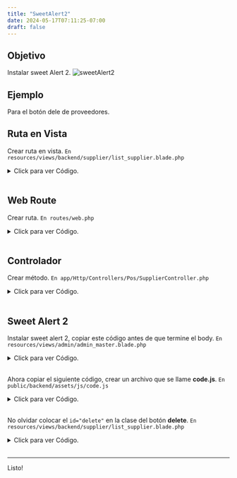 ```yaml
---
title: "SweetAlert2"
date: 2024-05-17T07:11:25-07:00
draft: false
---
```


## Objetivo
Instalar sweet Alert 2.
![sweetAlert2](/laraveltips/sweetalert2-1.png)
<br>

## Ejemplo 
Para el botón dele de proveedores.

## Ruta en Vista
Crear ruta en vista.
`En resources/views/backend/supplier/list_supplier.blade.php`
<details>
  <summary>Click para ver Código. </summary>
  
```
{{-- Acciones --}}
<td>
	{{-- Edit --}}
	<a href="{{ route('edit.supplier', $item->id) }}" class="btn btn-info sm"
		title="Edit Data"><i class="fas fa-edit"></i></a>

	{{-- Details --}}
	<a href="{{ route('show.supplier', $item->id) }}" class="btn btn-success sm"
		title="Details Data"><i class="fas fa-eye"></i></a>

	{{-- Delete --}}
	<a href="{{ route('delete.supplier', $item->id) }}" class="btn btn-danger sm" title="Delete Data"
		id="delete"><i class="fas fa-trash-alt"></i></a>
</td>
```
</details>
<br>

## Web Route
Crear ruta.
`En routes/web.php`
<details>
  <summary>Click para ver Código. </summary>
  
```
Route::controller(SupplierController::class)->group(function () {
    Route::get('/list/supplier', 'ListSupplier')->name('list.supplier');
    Route::get('/add/supplier', 'AddSupplier')->name('add.supplier');
    Route::post('/store/supplier', 'StoreSupplier')->name('store.supplier');
    Route::get('/edit/supplier/{id}', 'EditSupplier')->name('edit.supplier');
    Route::post('/update/supplier/{id}', 'UpdateSupplier')->name('update.supplier');
    Route::get('/show/supplier/{id}', 'ShowSupplier')->name('show.supplier');
    Route::get('/delete/supplier/{id}', 'DeleteSupplier')->name('delete.supplier');
});
```
</details>
<br>

## Controlador
Crear método.
`En app/Http/Controllers/Pos/SupplierController.php`
<details>
  <summary>Click para ver Código. </summary>
  
```
// DeleteSupplier
public function DeleteSupplier($id){

	Supplier::findOrFail($id)->delete();

	$notification = array(
		'message' => 'Proveedor Eliminado Correctamente',
		'alert-type' => 'info'
	);

	return redirect()->back()->with($notification);
}
```
</details>
<br>

## Sweet Alert 2
Instalar sweet alert 2, copiar este código antes de que termine el body.
`En resources/views/admin/admin_master.blade.php`
<details>
  <summary>Click para ver Código. </summary>
  
```
{{-- Sweetalert, para mensajes de confirmación en botones de Eliminar en vista --}}
<script src="https://cdn.jsdelivr.net/npm/sweetalert2@11"></script>
<script src="{{ asset('backend/assets/js/code.js') }}"></script>
```
</details>
<br>

Ahora copiar el siguiente código, crear un archivo que se llame **code.js**.
`En public/backend/assets/js/code.js`
<details>
  <summary>Click para ver Código. </summary>
  
```
$(function () {
    $(document).on('click', '#delete', function (e) {
        e.preventDefault();
        var link = $(this).attr("href");


        Swal.fire({
            title: 'Estas seguro?',
            text: "Que deseas Eliminar este registro!",
            icon: 'warning',
            showCancelButton: true,
            confirmButtonColor: '#3085d6',
            cancelButtonColor: '#d33',
            confirmButtonText: 'Si, Eliminar',
        }).then((result) => {
            if (result.isConfirmed) {
                window.location.href = link
                Swal.fire(
                    'Eliminado!',
                    'El registro ha sido eliminado.',
                    'success'
                )
            }
        })


    });

});
```
</details>
<br>

No olvidar colocar el `id="delete"` en la clase del botón **delete**.
`En resources/views/backend/supplier/list_supplier.blade.php`
<details>
  <summary>Click para ver Código. </summary>
  
```
{{-- Delete --}}
<a href="{{ route('delete.supplier', $item->id) }}" class="btn btn-danger sm" title="Delete Data"
	id="delete"><i class="fas fa-trash-alt"></i></a>
```
</details>
<br>


* * *
Listo!
